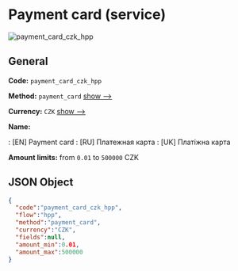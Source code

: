 
# Payment card (service) 
![payment_card_czk_hpp](https://static.openfintech.io/payment_methods/payment_card_czk_hpp/logo.svg?w=400&c=v0.59.26#w200)  

## General 
 
**Code:** `payment_card_czk_hpp` 
 
**Method:** `payment_card` 
 [show -->](/payment-methods/payment_card/) 
 
**Currency:** `CZK` [show -->](/currencies/CZK/) 
 
**Name:** 
 
:	[EN] Payment card 
:	[RU] Платежная карта 
:	[UK] Платіжна карта 
 
**Amount limits:** from `0.01` to `500000` CZK 

## JSON Object 

```json
{
  "code":"payment_card_czk_hpp",
  "flow":"hpp",
  "method":"payment_card",
  "currency":"CZK",
  "fields":null,
  "amount_min":0.01,
  "amount_max":500000
}
```  
